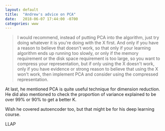 ```yaml
---
layout: default
title:  "Andrew's advice on PCA"
date:   2018-06-07 17:44:00 -0700
categories: www
---
```


>I would recommend, instead of putting PCA into the algorithm, just try doing whatever it is you're doing with the X first. And only if you have a reason to believe that doesn't work, so that only if your learning algorithm ends up running too slowly, or only if the memory requirement or the disk space requirement is too large, so you want to compress your representation, but if only using the X doesn't work, only if you have evidence or strong reason to believe that using the X won't work, then implement PCA and consider using the compressed representation. 

At last, he mentioned PCA is quite useful technique for dimension reduction.   
He did also mentioned to check the proportion of variance explained to be over 99% or 90% to get a better K.

Wish he covered autoencoder too, but that might be for his deep learning course.

LLAP
